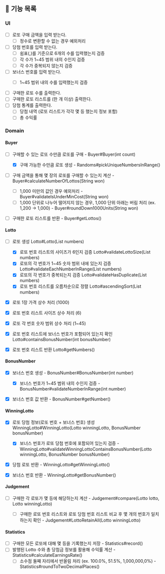 ## 🔖 기능 목록

### UI
- [ ] 로또 구매 금액을 입력 받는다.
  - [ ] 정수로 변환할 수 없는 경우 예외처리
- [ ] 당첨 번호를 입력 받는다.
  - [ ] 쉼표(,)를 기준으로 6개의 수를 입력했는지 검증
  - [ ] 각 수가 1~45 범위 내의 수인지 검증
  - [ ] 각 수가 중복되지 않는지 검증
- [ ] 보너스 번호를 입력 받는다.
    - [ ] 1~45 범위 내의 수를 입력했는지 검증


- [ ] 구매한 로또 수를 출력한다. 
- [ ] 구매한 로또 리스트를 (한 개 이상) 출력한다.
- [ ] 당첨 통계를 출력한다.
    -[ ] 당첨 내역 (로또 리스트가 각각 몇 등 했는지 정보 포함)
    -[ ] 총 수익률

### Domain


#### Buyer
- [ ] 구매할 수 있는 로또 수만큼 로또를 구매 - Buyer#Buyer(int count)
  - [X] 구매 가능한 수만큼 로또 생성 - Randoms#pickUniqueNumbersInRange()
- [ ] 구매 금액을 통해 몇 장의 로또를 구매할 수 있는지 계산 - Buyer#calculateNumberOfLottos(String won)
  - [ ] 1,000 미만의 값인 경우 예외처리 - Buyer#validateIsUnderMinCost(String won) 
  - [ ] 1,000 단위로 나누어 떨어지지 않는 경우, 1,000 단위 아래는 버림 처리 (ex. 1,200 -> 1,000) - Buyer#roundDown1000Units(String won)
- [ ] 구매한 로또 리스트를 반환 - Buyer#getLottos() 


#### Lotto
- [ ] 로또 생성 Lotto#Lotto(List<Integer> numbers)
  - [X] 로또 번호 리스트의 사이즈가 6인지 검증 Lotto#validateLottoSize(List<Integer> numbers)
  - [X] 로또의 각 번호가 1~45 숫자 범위 내에 있는지 검증 Lotto#validateEachNumberInRange(List<Integer> numbers)
  - [X] 로또의 각 번호가 중복되는지 검증 Lotto#validateHasDuplicate(List<Integer> numbers)
  - [X] 로또 번호 리스트를 오름차순으로 정렬 Lotto#ascendingSort(List<Integer> numbers)
- [X] 로또 1장 가격 상수 처리 (1000) 
- [X] 로또 번호 리스트 사이즈 상수 처리 (6)
- [X] 로또 각 번호 숫자 범위 상수 처리 (1~45)
- [X] 로또 번호 리스트에 보너스 번호가 포함되어 있는지 확인 Lotto#containsBonusNumber(int bonusNumber)
- [X] 로또 번호 리스트 반환 Lotto#getNumbers()


#### BonusNumber
- [X] 보너스 번호 생성 - BonusNumber#BonusNumber(int number)
  - [X] 보너스 번호가 1~45 범위 내의 수인지 검증 - BonusNumber#validateNumberInRange(int number)
- [X] 보너스 번호 값 반환 - BonusNumber#getNumber()


#### WinningLotto
- [X] 로또 당첨 정보(로또 번호 + 보너스 번호) 생성 WinningLotto#WinningLotto(Lotto winningLotto, BonusNumber bonusNumber)
  - [X] 보너스 번호가 로또 당첨 번호에 포함되어 있는지 검증 - WinningLotto#validateWinningLottoContainsBonusNumber(Lotto winningLotto, BonusNumber bonusNumber)
- [X] 당첨 로또 반환 - WinningLotto#getWinningLotto() 
- [X] 보너스 번호 반환 - WinningLotto#getBonusNumber() 


#### Judgement
- [ ] 구매한 각 로또가 몇 등에 해당하는지 계산 - Judgement#compare(Lotto lotto, Lotto winningLotto) 
  - [ ] 구매한 로또 번호 리스트와 로또 당첨 번호 리스트 비교 후 몇 개의 번호가 일치하는지 확인 - Judgement#LottoRetainAll(Lotto winningLotto)


#### Statistics
- [ ] 구매한 모든 로또에 대해 몇 등을 기록했는지 저장 - Statistics#record()
- [ ] 발행된 Lotto 수와 총 당첨금 정보를 활용해 수익률 계산 - Statistics#calculateEarningsRate()
  - [ ] 소수점 둘째 자리에서 반올림 처리 (ex. 100.0%, 51.5%, 1,000,000,0%) - Statistics#roundToTwoDecimalPlaces()
